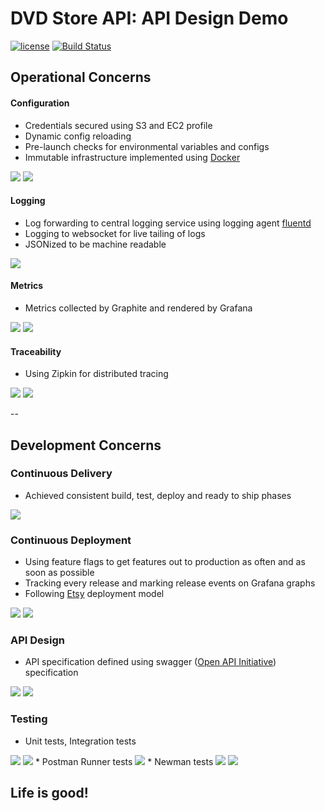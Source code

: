 # DVD Store API: API Design Demo

[![license](https://img.shields.io/github/license/mashape/apistatus.svg?maxAge=2592000)](https://github.com/scott-seo/dvdstore-api/blob/master/LICENSE)
[![Build Status](https://travis-ci.org/scott-seo/dvdstore-api.svg?branch=master)](https://travis-ci.org/scott-seo/dvdstore-api)

## Operational Concerns

#### Configuration
  * Credentials secured using S3 and EC2 profile
  * Dynamic config reloading
  * Pre-launch checks for environmental variables and configs 
  * Immutable infrastructure implemented using [Docker](https://hub.docker.com/r/scottseo/dvdstore-api/)
  <img src="https://github.com/scott-seo/dvdstore-api/blob/master/images/spacer2.png">
  <img src="https://github.com/scott-seo/dvdstore-api/blob/master/images/configuration.png">

#### Logging
  * Log forwarding to central logging service using logging agent [fluentd](https://hub.docker.com/r/scottseo/custom-fluentd/)
  * Logging to websocket for live tailing of logs
  * JSONized to be machine readable
  <img src="https://github.com/scott-seo/dvdstore-api/blob/master/images/loggly.png">

#### Metrics
  * Metrics collected by Graphite and rendered by Grafana
  <img src="https://github.com/scott-seo/dvdstore-api/blob/master/images/spacer2.png">
  <img src="https://github.com/scott-seo/dvdstore-api/blob/master/images/grafana2.png">

#### Traceability
  * Using Zipkin for distributed tracing 
  <img src="https://github.com/scott-seo/dvdstore-api/blob/master/images/spacer2.png">
  <img src="https://github.com/scott-seo/dvdstore-api/blob/master/images/zipkin2.png">

--

## Development Concerns

### Continuous Delivery
  * Achieved consistent build, test, deploy and ready to ship phases  
<img src="https://github.com/scott-seo/dvdstore-api/blob/master/images/pipeline3.png">

### Continuous Deployment 
  * Using feature flags to get features out to production as often and as soon as possible
  * Tracking every release and marking release events on Grafana graphs
  * Following [Etsy](https://codeascraft.com/2010/12/08/track-every-release/) deployment model  
  <img src="https://github.com/scott-seo/dvdstore-api/blob/master/images/togglz-main.png">
  <img src="https://github.com/scott-seo/dvdstore-api/blob/master/images/togglz-activation.png">

### API Design
  * API specification defined using swagger ([Open API Initiative](https://openapis.org/)) specification
  <img src="https://github.com/scott-seo/dvdstore-api/blob/master/images/spacer2.png">
  <img src="https://github.com/scott-seo/dvdstore-api/blob/master/images/api-spec.png"> 

### Testing
  * Unit tests, Integration tests 
  <img src="https://github.com/scott-seo/dvdstore-api/blob/master/images/spacer2.png">
  <img src="https://github.com/scott-seo/dvdstore-api/blob/master/images/codecoverage.png">
  * Postman Runner tests
  <img src="https://github.com/scott-seo/dvdstore-api/blob/master/images/postman_runner2.png">
  * Newman tests
  <img src="https://github.com/scott-seo/dvdstore-api/blob/master/images/spacer2.png">
  <img src="https://github.com/scott-seo/dvdstore-api/blob/master/images/newman_run2.png">
  
## Life is good!